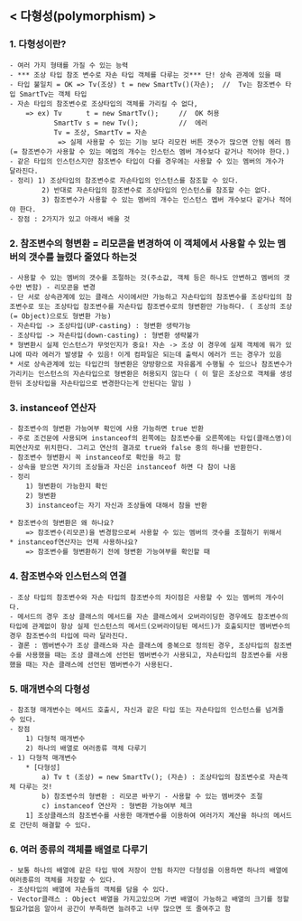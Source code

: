 ## < 다형성(polymorphism) >

### 1. 다형성이란?
    - 여러 가지 형태를 가질 수 있는 능력
    - *** 조상 타입 참조 변수로 자손 타입 객체를 다루는 것*** 단! 상속 관계에 있을 때
    - 타입 불일치 = OK => Tv(조상) t = new SmartTv()(자손);  //  Tv는 참조변수 타입 SmartTv는 객체 타입
    - 자손 타입의 참조변수로 조상타입의 객체를 가리킬 수 없다, 
        => ex) Tv      t = new SmartTv();     //  OK 허용
               SmartTv s = new Tv();          //  에러
               Tv = 조상, SmartTv = 자손
                => 실제 사용할 수 있는 기능 보다 리모컨 버튼 갯수가 많으면 안됨 에러 뜸  (= 참조변수가 사용할 수 있는 메멉의 개수는 인스턴스 멤버 개수보다 같거나 적어야 한다.)
    - 같은 타입의 인스턴스지만 참조변수 타입이 다를 경우에는 사용할 수 있는 멤버의 개수가 달라진다.
    - 정리) 1) 조상타입의 참조변수로 자손타입의 인스턴스를 참조할 수 있다.
            2) 반대로 자손타입의 참조변수로 조상타입의 인스턴스를 참조할 수는 없다.
            3) 참조변수가 사용할 수 있는 멤버의 개수는 인스턴스 멥버 개수보다 같거나 적어야 한다.
    - 장점 : 2가지가 있고 아래서 배울 것

### 2. 참조변수의 형변환 = 리모콘을 변경하여 이 객체에서 사용할 수 있는 멤버의 갯수를 늘렸다 줄였다 하는것
    - 사용할 수 있는 멤버의 갯수를 조절하는 것(주소값, 객체 등은 하나도 안변하고 멤버의 갯수만 변함) - 리모콘을 변경
    - 단 서로 상속관계에 있는 클래스 사이에서만 가능하고 자손타입의 참조변수를 조상타입의 참조변수로 또는 조상타입 참조변수를 자손타입 참조변수로의 형변환만 가능하다. ( 조상의 조상 (= Object)으로도 형변환 가능)
    - 자손타입 -> 조상타입(UP-casting) : 형변환 생략가능
    - 조상타입 -> 자손타입(down-casting) : 형변환 생략불가
    * 형변환시 실제 인스턴스가 무엇인지가 중요! 자손 -> 조상 이 경우에 실제 객체에 뭐가 있냐에 따라 에러가 발생할 수 있음! 이게 컴파일은 되는데 출력시 에러가 뜨는 경우가 있음
    * 서로 상속관계에 있는 타입간의 형변환은 양방향으로 자유롭게 수행될 수 있으나 참조변수가 가리키는 인스턴스의 자손타입으로 형변환은 허용되지 않는다 ( 이 말은 조상으로 객체를 생성한뒤 조상타입을 자손타입으로 변경한다는게 안된다는 말임 )

### 3. instanceof 연산자
    - 참조변수의 형변환 가능여부 확인에 사용 가능하면 true 반환
    - 주로 조건문에 사용되며 instanceof의 왼쪽에는 참조변수를 오른쪽에는 타입(클래스명)이 피연산자로 위치한다. 그리고 연산의 결과로 true와 false 중의 하나를 반환한다.
    - 참조변수 형변환시 꼭 instanceof로 확인을 하고 함
    - 상속을 받으면 자기의 조상들과 자신은 instanceof 하면 다 참이 나옴 
    - 정리
        1) 형변환이 가능한지 확인
        2) 형변환
        3) instanceof는 자기 자신과 조상들에 대해서 참을 반환 
        
    * 참조변수의 형변환은 왜 하나요?
        => 참조변수(리모콘)을 변경함으로써 사용할 수 있는 멤버의 갯수를 조절하기 위해서
    * instanceof연산자는 언제 사용하나요?
        => 참조변수를 형변환하기 전에 형변환 가능여부를 확인할 때
     
### 4. 참조변수와 인스턴스의 연결
    - 조상 타입의 참조변수와 자손 타입의 참조변수의 차이점은 사용할 수 있는 멤버의 개수이다.
    - 메서드의 경우 조상 클래스의 메서드를 자손 클래스에서 오버라이딩한 경우에도 참조변수의 타입에 관계없이 항상 실제 인스턴스의 메서드(오버라이딩된 메서드)가 호출되지만 멤버변수의 경우 참조변수의 타입에 따라 달라진다.
    - 결론 : 멤버변수가 조상 클래스와 자손 클래스에 중복으로 정의된 경우, 조상타입의 참조변수를 사용했을 때는 조상 클래스에 선언된 멤버변수가 사용되고, 자손타입의 참조변수를 사용했을 때는 자손 클래스에 선언된 멤버변수가 사용된다.


### 5. 매개변수의 다형성
    - 참조형 매개변수는 메서드 호출시, 자신과 같은 타입 또는 자손타입의 인스턴스를 넘겨줄 수 있다.
    - 장점
        1) 다형적 매개변수
        2) 하나의 배열로 여러종류 객체 다루기 
    - 1) 다형적 매개변수
        * [다형성]  
            a) Tv t (조상) = new SmartTv(); (자손) : 조상타입의 참조변수로 자손객체 다루는 것! 
            b) 참조변수의 형변환 : 리모콘 바꾸기 - 사용할 수 있는 멤버갯수 조절
            c) instanceof 연산자 : 형변환 가능여부 체크
        1] 조상클래스의 참조변수를 사용한 매개변수를 이용하여 여러가지 계산을 하나의 메서드로 간단히 해결할 수 있다.

### 6. 여러 종류의 객체를 배열로 다루기
    - 보통 하나의 배열에 같은 타입 밖에 저장이 안됨 하지만 다형성을 이용하면 하나의 배열에 여러종류의 객체를 저장할 수 있다.
    - 조상타입의 배열에 자손들의 객체를 담을 수 있다.
    - Vector클래스 : Object 배열을 가지고있으며 가변 배열이 가능하고 배열의 크기를 정할 필요가없음 알아서 공간이 부족하면 늘려주고 너무 많으면 또 줄여주고 함